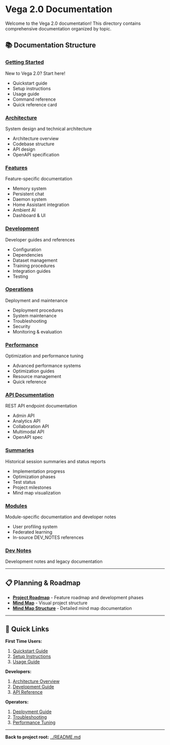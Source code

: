 # Vega 2.0 Documentation

Welcome to the Vega 2.0 documentation! This directory contains comprehensive documentation organized by topic.

## 📚 Documentation Structure

### [Getting Started](getting-started/)

New to Vega 2.0? Start here!

- Quickstart guide
- Setup instructions
- Usage guide
- Command reference
- Quick reference card

### [Architecture](architecture/)

System design and technical architecture

- Architecture overview
- Codebase structure
- API design
- OpenAPI specification

### [Features](features/)

Feature-specific documentation

- Memory system
- Persistent chat
- Daemon system
- Home Assistant integration
- Ambient AI
- Dashboard & UI

### [Development](development/)

Developer guides and references

- Configuration
- Dependencies
- Dataset management
- Training procedures
- Integration guides
- Testing

### [Operations](operations/)

Deployment and maintenance

- Deployment procedures
- System maintenance
- Troubleshooting
- Security
- Monitoring & evaluation

### [Performance](performance/)

Optimization and performance tuning

- Advanced performance systems
- Optimization guides
- Resource management
- Quick reference

### [API Documentation](api/)

REST API endpoint documentation

- Admin API
- Analytics API
- Collaboration API
- Multimodal API
- OpenAPI spec

### [Summaries](summaries/)

Historical session summaries and status reports

- Implementation progress
- Optimization phases
- Test status
- Project milestones
- Mind map visualization

### [Modules](modules/)

Module-specific documentation and developer notes

- User profiling system
- Federated learning
- In-source DEV_NOTES references

### [Dev Notes](devnotes/)

Development notes and legacy documentation

---

## 📋 Planning & Roadmap

- **[Project Roadmap](roadmap.md)** - Feature roadmap and development phases
- **[Mind Map](roadmap-mindmap.md)** - Visual project structure
- **[Mind Map Structure](summaries/MINDMAP_STRUCTURE.md)** - Detailed mind map documentation

---

## 🚀 Quick Links

**First Time Users:**

1. [Quickstart Guide](getting-started/QUICKSTART.md)
2. [Setup Instructions](getting-started/SETUP.md)
3. [Usage Guide](getting-started/USAGE.md)

**Developers:**

1. [Architecture Overview](architecture/ARCHITECTURE.md)
2. [Development Guide](development/)
3. [API Reference](api/)

**Operators:**

1. [Deployment Guide](operations/DEPLOYMENT.md)
2. [Troubleshooting](operations/TROUBLESHOOTING.md)
3. [Performance Tuning](performance/)

---

**Back to project root:** [../README.md](../README.md)

